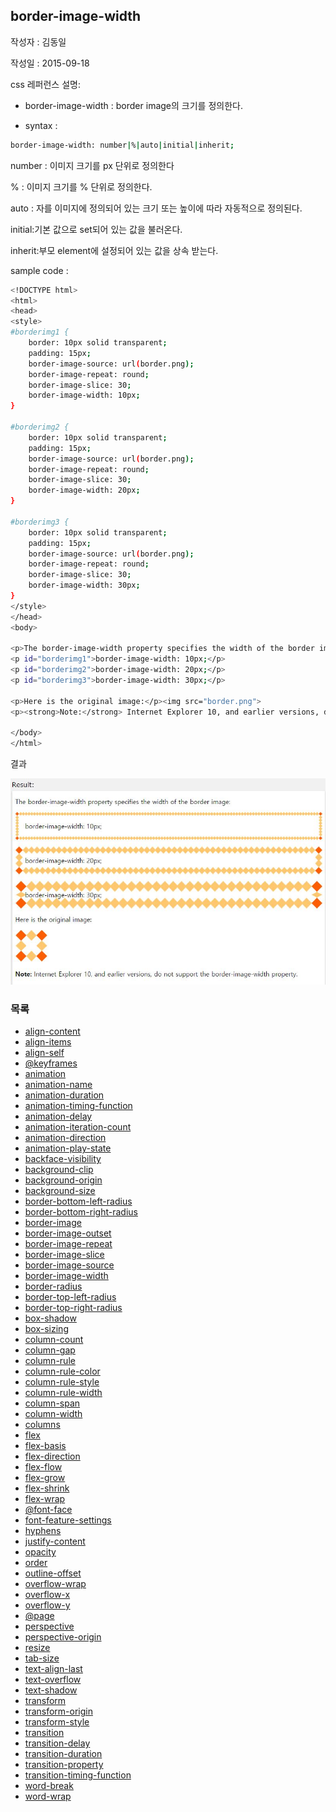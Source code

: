 ## border-image-width

작성자 : 김동일

작성일 : 2015-09-18

css 레퍼런스 설명: 
 - border-image-width : border image의 크기를 정의한다.
 
 - syntax : 
```sh 
border-image-width: number|%|auto|initial|inherit;
```

number : 이미지 크기를 px 단위로 정의한다

% : 이미지 크기를 % 단위로 정의한다.

auto : 자를 이미지에 정의되어 있는 크기 또는 높이에 따라 자동적으로 정의된다.

initial:기본 값으로 set되어 있는 값을 불러온다.

inherit:부모 element에 설정되어 있는 값을 상속 받는다.

sample code : 
```sh
<!DOCTYPE html>
<html>
<head>
<style> 
#borderimg1 { 
    border: 10px solid transparent;
    padding: 15px;
    border-image-source: url(border.png);
    border-image-repeat: round;
    border-image-slice: 30;
    border-image-width: 10px;        
}

#borderimg2 { 
    border: 10px solid transparent;
    padding: 15px;
    border-image-source: url(border.png);
    border-image-repeat: round;
    border-image-slice: 30;
    border-image-width: 20px;        
}

#borderimg3 { 
    border: 10px solid transparent;
    padding: 15px;
    border-image-source: url(border.png);
    border-image-repeat: round;    
    border-image-slice: 30;
    border-image-width: 30px;        
}
</style>
</head>
<body>

<p>The border-image-width property specifies the width of the border image:</p>
<p id="borderimg1">border-image-width: 10px;</p>
<p id="borderimg2">border-image-width: 20px;</p>
<p id="borderimg3">border-image-width: 30px;</p>

<p>Here is the original image:</p><img src="border.png">
<p><strong>Note:</strong> Internet Explorer 10, and earlier versions, do not support the border-image-width property.</p>

</body>
</html>

```

결과 

![border-image-width](../images/border-image-width.jpg)

### 목록
* [align-content](align-content.md)
* [align-items](align-items.md)
* [align-self](align-self.md)
* [@keyframes](@keyframes.md)
* [animation](animation.md)
* [animation-name](animation-name.md)
* [animation-duration](animation-duration.md)
* [animation-timing-function](animation-timing-function.md)
* [animation-delay](animation-delay.md)
* [animation-iteration-count](animation-iteration-count.md)
* [animation-direction](animation-direction.md)
* [animation-play-state](animation-play-state.md)
* [backface-visibility](backface-visibility.md)
* [background-clip](background-clip.md)
* [background-origin](background-origin.md)
* [background-size](background-size.md)
* [border-bottom-left-radius](border-bottom-left-radius.md)
* [border-bottom-right-radius](border-bottom-right-radius.md)
* [border-image](border-image.md)
* [border-image-outset](border-image-outset.md)
* [border-image-repeat](border-image-repeat.md)
* [border-image-slice](border-image-slice.md)
* [border-image-source](border-image-source.md)
* [border-image-width](border-image-width.md)
* [border-radius](border-radius.md)
* [border-top-left-radius](border-top-left-radius.md)
* [border-top-right-radius](border-top-right-radius.md)
* [box-shadow](box-shadow.md)
* [box-sizing](box-sizing.md)
* [column-count](column-count.md)
* [column-gap](column-gap.md)
* [column-rule](column-rule.md)
* [column-rule-color](column-rule-color.md)
* [column-rule-style](column-rule-style.md)
* [column-rule-width](column-rule-width.md)
* [column-span](column-span.md)
* [column-width](column-width.md)
* [columns](columns.md)
* [flex](flex.md)
* [flex-basis](flex-basis.md)
* [flex-direction](flex-direction.md)
* [flex-flow](flex-flow.md)
* [flex-grow](flex-grow.md)
* [flex-shrink](flex-shrink.md)
* [flex-wrap](flex-wrap.md)
* [@font-face](@font-face.md)
* [font-feature-settings](font-feature-settings.md)
* [hyphens](hyphens.md)
* [justify-content](justify-content.md)
* [opacity](opacity.md)
* [order](order.md)
* [outline-offset](outline-offset.md)
* [overflow-wrap](overflow-wrap.md)
* [overflow-x](overflow-x.md)
* [overflow-y](overflow-y.md)
* [@page](@page.md)
* [perspective](perspective.md)
* [perspective-origin](perspective-origin.md)
* [resize](resize.md)
* [tab-size](tab-size.md)
* [text-align-last](text-align-last.md)
* [text-overflow](text-overflow.md)
* [text-shadow](text-shadow.md)
* [transform](transform.md)
* [transform-origin](transform-origin.md)
* [transform-style](transform-style.md)
* [transition](transition.md)
* [transition-delay](transition-delay.md)
* [transition-duration](transition-duration.md)
* [transition-property](transition-property.md)
* [transition-timing-function](transition-timing-function.md)
* [word-break](word-break.md)
* [word-wrap](word-wrap.md)